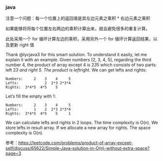 ### java

注意一个问题：每一个位置上的返回值是其左边元素之乘积 * 右边元素之乘积

如果能够将将每个位置左右两边的乘积计算出来，就会避免很多的重复计算。

此处采用一个 for 循环计算左边的乘积，采用另外一个 for 循环计算返回结果，以及更新 right 值

Thank @lycjava3 for this smart solution. To understand it easily, let me explain it with an example.
Given numbers [2, 3, 4, 5], regarding the third number 4, the product of array except 4 is 2*3*5 which consists of two parts:
left 2*3 and right 5. The product is left*right. We can get lefts and rights:

```
Numbers:     2    3    4     5
Lefts:            2  2*3 2*3*4
Rights:  3*4*5  4*5    5      
```
Let’s fill the empty with 1:
```
Numbers:     2    3    4     5
Lefts:       1    2  2*3 2*3*4
Rights:  3*4*5  4*5    5     1
```

We can calculate lefts and rights in 2 loops. The time complexity is O(n).
We store lefts in result array. If we allocate a new array for rights. The space complexity is O(n). 


参考：https://leetcode.com/problems/product-of-array-except-self/discuss/65622/Simple-Java-solution-in-O(n)-without-extra-space?page=3



